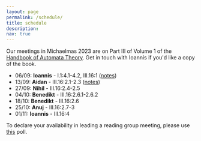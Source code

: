 ```yaml
---
layout: page
permalink: /schedule/
title: schedule
description: 
nav: true
---
```

Our meetings in Michaelmas 2023 are on Part III of Volume 1 of the <a href="https://ems.press/books/standalone/172">Handbook of Automata Theory</a>. Get in touch with Ioannis if you'd like a copy of the book.  

<ul>
  <li>06/09: <b>Ioannis</b> - I.1:4.1-4.2, III.16:1 (<a href="https://cambridgeLAA.github.io/_pages/1.pdf" target="_blank">notes</a>)</li>
  <li>13/09: <b>Aidan</b> - III.16:2.1-2.3 (<a href="https://cambridgeLAA.github.io/_pages/2.pdf" target="_blank">notes</a>)</li>
  <li>27/09: <b> Nihil</b> - III.16:2.4-2.5 </li>
  <li>04/10: <b>Benedikt</b> - III.16:2.6.1-2.6.2 </li>
  <li>18/10: <b>Benedikt</b> - III.16:2.6 </li>
  <li>25/10: <b>Anuj</b> - III.16:2.7-3</li>
  <li>01/11: <b>Ioannis</b> - III.16:4</li>

</ul>

To declare your availability in leading a reading group meeting, please use <a href="https://doodle.com/meeting/participate/id/enOKXB7a/vote">this</a> poll. 
